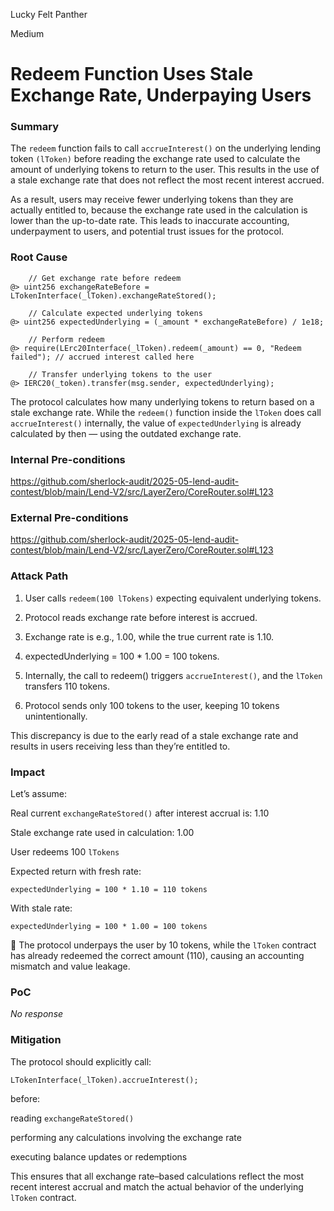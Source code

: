 Lucky Felt Panther

Medium

# Redeem Function Uses Stale Exchange Rate, Underpaying Users

### Summary

The `redeem` function fails to call `accrueInterest()` on the underlying lending token `(lToken)` before reading the exchange rate used to calculate the amount of underlying tokens to return to the user. This results in the use of a stale exchange rate that does not reflect the most recent interest accrued.

As a result, users may receive fewer underlying tokens than they are actually entitled to, because the exchange rate used in the calculation is lower than the up-to-date rate. This leads to inaccurate accounting, underpayment to users, and potential trust issues for the protocol.

### Root Cause

```solidity
    // Get exchange rate before redeem
@> uint256 exchangeRateBefore = LTokenInterface(_lToken).exchangeRateStored();

    // Calculate expected underlying tokens
@> uint256 expectedUnderlying = (_amount * exchangeRateBefore) / 1e18;

    // Perform redeem
@> require(LErc20Interface(_lToken).redeem(_amount) == 0, "Redeem failed"); // accrued interest called here 

    // Transfer underlying tokens to the user
@> IERC20(_token).transfer(msg.sender, expectedUnderlying);
```


The protocol calculates how many underlying tokens to return based on a stale exchange rate. While the `redeem()` function inside the `lToken` does call `accrueInterest()` internally, the value of `expectedUnderlying` is already calculated by then — using the outdated exchange rate.

### Internal Pre-conditions

https://github.com/sherlock-audit/2025-05-lend-audit-contest/blob/main/Lend-V2/src/LayerZero/CoreRouter.sol#L123

### External Pre-conditions

https://github.com/sherlock-audit/2025-05-lend-audit-contest/blob/main/Lend-V2/src/LayerZero/CoreRouter.sol#L123

### Attack Path

1. User calls `redeem(100 lTokens)` expecting equivalent underlying tokens.

2. Protocol reads exchange rate before interest is accrued.

3. Exchange rate is e.g., 1.00, while the true current rate is 1.10.

4. expectedUnderlying = 100 * 1.00 = 100 tokens.

5. Internally, the call to redeem() triggers `accrueInterest()`, and the `lToken` transfers 110 tokens.

6. Protocol sends only 100 tokens to the user, keeping 10 tokens unintentionally.

This discrepancy is due to the early read of a stale exchange rate and results in users receiving less than they’re entitled to.

### Impact

Let’s assume:

Real current `exchangeRateStored()` after interest accrual is: 1.10

Stale exchange rate used in calculation: 1.00

User redeems 100 `lTokens`

Expected return with fresh rate:
```solidity
expectedUnderlying = 100 * 1.10 = 110 tokens
```

With stale rate:
```solidity
expectedUnderlying = 100 * 1.00 = 100 tokens
```
🔻 The protocol underpays the user by 10 tokens, while the `lToken` contract has already redeemed the correct amount (110), causing an accounting mismatch and value leakage.

### PoC

_No response_

### Mitigation

The protocol should explicitly call:

```solidity
LTokenInterface(_lToken).accrueInterest();
```
before:

reading `exchangeRateStored()`

performing any calculations involving the exchange rate

executing balance updates or redemptions

This ensures that all exchange rate–based calculations reflect the most recent interest accrual and match the actual behavior of the underlying` lToken` contract.